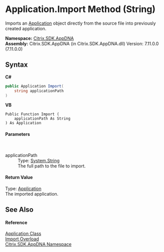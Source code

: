 # Application.Import Method (String)
 

Imports an <a href="1779bfff-4b29-0f26-8a09-10acdd530bbc">Application</a> object directly from the source file into previously created application.

**Namespace:**&nbsp;[Citrix.SDK.AppDNA](index.md)<br />**Assembly:**&nbsp;Citrix.SDK.AppDNA (in Citrix.SDK.AppDNA.dll) Version: 7.11.0.0 (7.11.0.0)

## Syntax

**C#**
```csharp
public Application Import(
	string applicationPath
)
```

**VB**
```vbnet
Public Function Import ( 
	applicationPath As String
) As Application
```


#### Parameters
&nbsp;<dl><dt>applicationPath</dt><dd>Type: <a href="http://msdn2.microsoft.com/en-us/library/s1wwdcbf" target="_blank">System.String</a><br />The full path to the file to import.</dd></dl>

#### Return Value
Type: <a href="1779bfff-4b29-0f26-8a09-10acdd530bbc">Application</a><br />The imported application.

## See Also


#### Reference
<a href="1779bfff-4b29-0f26-8a09-10acdd530bbc">Application Class</a><br /><a href="ab09bf53-9dda-7180-d2ab-d0300e31a5f3">Import Overload</a><br /><a href="fe2d265b-410b-8b11-1eb4-a790e0b062bf">Citrix.SDK.AppDNA Namespace</a><br />